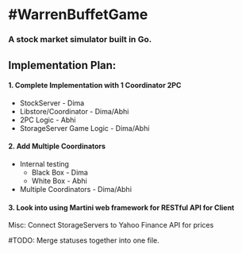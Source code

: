 #WarrenBuffetGame
================

### A stock market simulator built in Go.


## Implementation Plan:

#### 1. Complete Implementation with 1 Coordinator 2PC
  * StockServer - Dima
  * Libstore/Coordinator - Dima/Abhi
  * 2PC Logic - Abhi
  * StorageServer Game Logic - Dima/Abhi

#### 2. Add Multiple Coordinators
  * Internal testing
      + Black Box - Dima
      + White Box - Abhi
  *  Multiple Coordinators - Dima/Abhi

#### 3. Look into using Martini web framework for RESTful API for Client


Misc: Connect StorageServers to Yahoo Finance API for prices

#TODO: Merge statuses together into one file.
